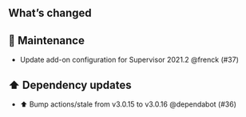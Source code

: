 ## What’s changed

## 🧰 Maintenance

- Update add-on configuration for Supervisor 2021.2 @frenck (#37)

## ⬆️ Dependency updates

- ⬆️ Bump actions/stale from v3.0.15 to v3.0.16 @dependabot (#36)
